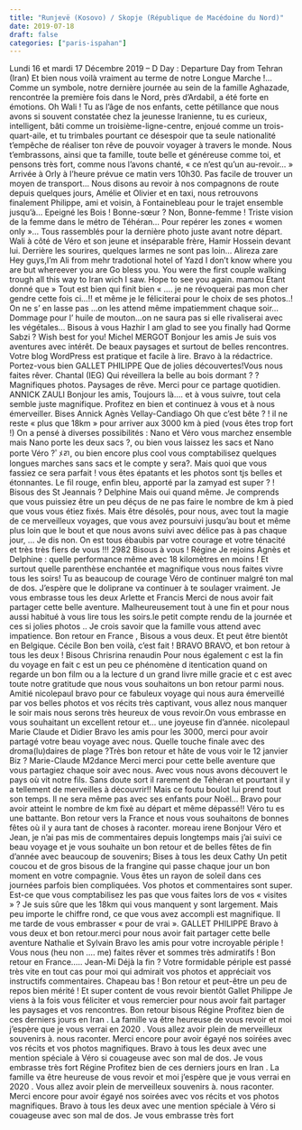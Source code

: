 ```yaml
---
title: "Runjevë (Kosovo) / Skopje (République de Macédoine du Nord)"
date: 2019-07-18
draft: false
categories: ["paris-ispahan"]
---
```


Lundi 16 et mardi 17 Décembre 2019 – D Day : Departure Day from Tehran (Iran)
Et bien nous voilà vraiment au terme de notre Longue Marche !… Comme un symbole, notre dernière journée au sein de la famille Aghazade, rencontrée la première fois dans le Nord, près d’Ardabil, a été forte en émotions. Oh Wali ! Tu as l’âge de nos enfants, cette pétillance que nous avons si souvent constatée chez la jeunesse Iranienne, tu es curieux, intelligent, bâti comme un troisième-ligne-centre, enjoué comme un trois-quart-aile, et tu trimbales pourtant ce désespoir que ta seule nationalité t’empêche de réaliser ton rêve de pouvoir voyager à travers le monde. Nous t’embrassons, ainsi que ta famille, toute belle et généreuse comme toi, et pensons très fort, comme nous l’avons chanté, « ce n’est qu’un au-revoir… »
Arrivée à Orly à l’heure prévue ce matin vers 10h30. Pas facile de trouver un moyen de transport… Nous disons au revoir à nos compagnons de route depuis quelques jours, Amélie et Olivier et en taxi, nous retrouvons finalement Philippe, ami et voisin, à Fontainebleau pour le trajet ensemble jusqu’à… Epeigné les Bois !
Bonne-sœur ? Non, Bonne-femme ! Triste vision de la femme dans le métro de Téhéran… Pour repérer les zones « women only »…
Tous rassemblés pour la dernière photo juste avant notre départ. Wali à côté de Véro et son jeune et inséparable frère, Hamir Hossein devant lui. Derrière les sourires, quelques larmes ne sont pas loin…
Alireza zare
Hey guys,I’m Ali from mehr tradotional hotel of Yazd I don’t know where you are but whereever you are Go bless you. You were the first couple walking trough all this way to Iran wich I saw. Hope to see you again.
mamou
Etant donné que  » Tout est bien qui finit bien « …. je ne révoquerai pas mon cher gendre cette fois ci…!! et même je le féliciterai pour le choix de ses photos..!
On ne s’ en lasse pas …on les attend même impatiemment chaque soir… Dommage pour l’ huile de mouton…on ne saura pas si elle rivaliserai avec les végétales… Bisous à vous
Hazhir
I am glad to see you finally had Qorme Sabzi ? Wish best for you!
Michel MERGOT
Bonjour les amis Je suis vos aventures avec intérêt. De beaux paysages et surtout de belles rencontres. Votre blog WordPress est pratique et facile à lire. Bravo à la rédactrice. Portez-vous bien
GALLET PHILIPPE
Que de jolies découvertes!Vous nous faites rêver.
Chantal (IEG)
Qui réveillera la belle au bois dormant ? ? Magnifiques photos. Paysages de rêve. Merci pour ce partage quotidien.
ANNICK ZAULI
Bonjour les amis, Toujours là…. et à vous suivre, tout cela semble juste magnifique. Profitez en bien et continuez à vous et à nous émerveiller. Bises Annick
Agnès Vellay-Candiago
Oh que c’est bête ? ! il ne reste « plus que 18km » pour arriver aux 3000 km à pied (vous êtes trop fort !) On a pensé à diverses possibilités : Nano et Véro vous marchez ensemble mais Nano porte les deux sacs ?, ou bien vous laissez les sacs et Nano porte Véro ?￰ﾟﾒﾪ, ou bien encore plus cool vous comptabilisez quelques longues marches sans sacs et le compte y sera?. Mais quoi que vous fassiez ce sera parfait ! vous êtes épatants et les photos sont tjs belles et étonnantes. Le fil rouge, enfin bleu, apporté par la zamyad est super ? ! Bisous des St Jeannais ?
Delphine
Mais oui quand même. Je comprends que vous puissiez être un peu déçus de ne pas faire le nombre de km à pied que vous vous étiez fixés. Mais être désolés, pour nous, avec tout la magie de ce merveilleux voyages, que vous avez poursuivi jusqu’au bout et même plus loin que le bout et que nous avons suivi avec délice pas à pas chaque jour, … Je dis non. On est tous ébaubis par votre courage et votre ténacité et très très fiers de vous !!! 2982 Bisous à vous !
Régine
Je rejoins Agnès et Delphine : quelle performance même avec 18 kilomètres en moins ! Et surtout quelle parenthèse enchantée et magnifique vous nous faites vivre tous les soirs!
Tu as beaucoup de courage Véro de continuer malgré ton mal de dos. J’espère que le doliprane va continuer à te soulager vraiment. Je vous embrasse tous les deux
Arlette et Francis
Merci de nous avoir fait partager cette belle aventure. Malheureusement tout à une fin et pour nous aussi habitué à vous lire tous les soirs.le petit compte rendu de la journée et ces si jolies photos .. Je crois savoir que la famille vous attend avec impatience. Bon retour en France , Bisous a vous deux. Et peut être bientôt en Belgique.
Cécile
Bon ben voilà, c’est fait ! BRAVO BRAVO, et bon retour à tous les deux ! Bisous
Chrisrina renaudin
Pour nous également c est la fin du voyage en fait c est un peu ce phénomène d itentication quand on regarde un bon film ou a la lecture d un grand livre mille gracie et c est avec toute notre gratitude que nous vous souhaitons un bon retour parmi nous. Amitié
nicolepaul
bravo pour ce fabuleux voyage qui nous aura émerveillé par vos belles photos et vos récits très captivant, vous allez nous manquer le soir mais nous serons très heureux de vous revoir.On vous embrasse en vous souhaitant un excellent retour et… une joyeuse fin d’année.
nicolepaul
Marie Claude et Didier
Bravo les amis pour les 3000, merci pour avoir partagé votre beau voyage avec nous.
Quelle touche finale avec des droma(lu)daires de plage ?Très bon retour et hâte de vous voir le 12 janvier Biz ?
Marie-Claude M2dance
Merci merci pour cette belle aventure que vous partagiez chaque soir avec nous. Avec vous nous avons dėcouvert le pays où vit notre fils. Sans doute sort il rarement de Tėhėran et pourtant il y a tellement de merveilles à dėcouvrir!! Mais ce foutu boulot lui prend tout son temps. Il ne sera même pas avec ses enfants pour Noël…
Bravo pour avoir atteint le nombre de km fixė au départ et même dėpassé!!
Véro tu es une battante. Bon retour vers la France et nous vous souhaitons de bonnes fêtes où il y aura tant de choses à raconter.
moreau irene
Bonjour Véro et Jean, je n’ai pas mis de commentaires depuis longtemps mais j’ai suivi ce beau voyage et je vous souhaite un bon retour et de belles fêtes de fin d’année avec beaucoup de souvenirs; Bises à tous les deux
Cathy
Un petit coucou et de gros bisous de la frangine qui passe chaque jour un bon moment en votre compagnie. Vous êtes un rayon de soleil dans ces journées parfois bien compliquées. Vos photos et commentaires sont super. Est-ce que vous comptabilisez les pas que vous faites lors de vos « visites » ? Je suis sûre que les 18km qui vous manquent y sont largement. Mais peu importe le chiffre rond, ce que vous avez accompli est magnifique. Il me tarde de vous embrasser « pour de vrai ».
GALLET PHILIPPE
Bravo à vous deux et bon retour.merci pour nous avoir fait partager cette belle aventure
Nathalie et Sylvain
Bravo les amis pour votre incroyable périple ! Vous nous (heu non …. me) faites rêver et sommes très admiratifs ! Bon retour en France…..
Jean-Mi Déjà la fin ?  Votre formidable périple est passé très vite en tout cas pour moi qui admirait vos photos et appréciait vos instructifs commentaires. Chapeau bas ! Bon retour et peut-être un peu de repos bien mérité ! Et super content de vous revoir bientôt
Gallet Philippe
Je viens à la fois vous féliciter et vous remercier pour nous avoir fait partager les paysages et vos rencontres. Bon retour bisous
Régine
Profitez bien de ces derniers jours en Iran . La famille va être heureuse de vous revoir et moi j’espère que je vous verrai en 2020 . Vous allez avoir plein de merveilleux souvenirs à. nous raconter. Merci encore pour avoir égayé nos soirées avec vos récits et vos photos magnifiques. Bravo à tous les deux avec une mention spéciale à Véro si couageuse avec son mal de dos. Je vous embrasse très fort
Régine
Profitez bien de ces derniers jours en Iran . La famille va être heureuse de vous revoir et moi j’espère que je vous verrai en 2020 . Vous allez avoir plein de merveilleux souvenirs à. nous raconter. Merci encore pour avoir égayé nos soirées avec vos récits et vos photos magnifiques. Bravo à tous les deux avec une mention spéciale à Véro si couageuse avec son mal de dos. Je vous embrasse très fort
